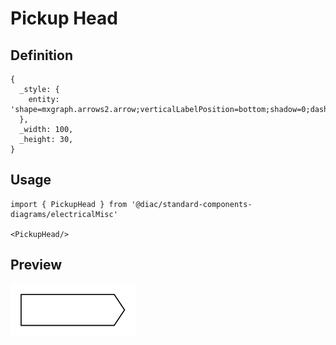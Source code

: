 # Pickup Head

## Definition

```
{
  _style: { 
    entity: 'shape=mxgraph.arrows2.arrow;verticalLabelPosition=bottom;shadow=0;dashed=0;align=center;html=1;verticalAlign=top;strokeWidth=1;dy=0;dx=10;notch=0;',
  },
  _width: 100,
  _height: 30,
}
```

## Usage

```
import { PickupHead } from '@diac/standard-components-diagrams/electricalMisc'

<PickupHead/>
```

## Preview

<img src="./pickup-head.png" width="200"/>
